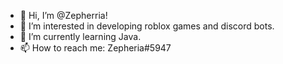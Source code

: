 - 👋 Hi, I’m @Zepherria!
- 👀 I’m interested in developing roblox games and discord bots.
- 🌱 I’m currently learning Java.
- 📫 How to reach me: Zepheria#5947

<!---
LuckyGamerEmir/LuckyGamerEmir is a ✨ special ✨ repository because its `README.md` (this file) appears on your GitHub profile.
You can click the Preview link to take a look at your changes.
--->
